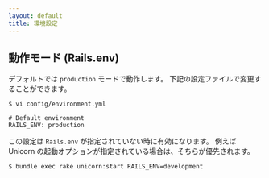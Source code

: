 ```yaml
---
layout: default
title: 環境設定
---
```


## 動作モード (Rails.env)

デフォルトでは `production` モードで動作します。
下記の設定ファイルで変更することができます。

```
$ vi config/environment.yml
```

```
# Default environment
RAILS_ENV: production
```

この設定は `Rails.env` が指定されていない時に有効になります。
例えば Unicorn の起動オプションが指定されている場合は、そちらが優先されます。

```
$ bundle exec rake unicorn:start RAILS_ENV=development
```
